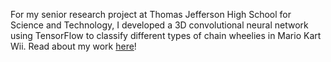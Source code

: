 For my senior research project at Thomas Jefferson High School for Science and Technology, I developed a 3D convolutional neural network using TensorFlow to classify different types of chain wheelies in Mario Kart Wii. Read about my work [here](./Research_Paper.pdf)!
